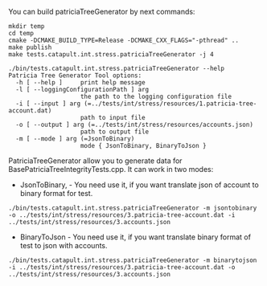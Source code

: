 You can build patriciaTreeGenerator by next commands:
```
mkdir temp
cd temp
cmake -DCMAKE_BUILD_TYPE=Release -DCMAKE_CXX_FLAGS="-pthread" ..
make publish
make tests.catapult.int.stress.patriciaTreeGenerator -j 4
```

```
./bin/tests.catapult.int.stress.patriciaTreeGenerator --help
Patricia Tree Generator Tool options:
  -h [ --help ]     print help message
  -l [ --loggingConfigurationPath ] arg
                    the path to the logging configuration file
  -i [ --input ] arg (=../tests/int/stress/resources/1.patricia-tree-account.dat)
                    path to input file
  -o [ --output ] arg (=../tests/int/stress/resources/accounts.json)
                    path to output file
  -m [ --mode ] arg (=JsonToBinary)
                    mode { JsonToBinary, BinaryToJson }
```

PatriciaTreeGenerator allow you to generate data for BasePatriciaTreeIntegrityTests.cpp.
It can work in two modes:
 * JsonToBinary, - You need use it, if you want translate json of account to binary format for test.
```
./bin/tests.catapult.int.stress.patriciaTreeGenerator -m jsontobinary -o ../tests/int/stress/resources/3.patricia-tree-account.dat -i ../tests/int/stress/resources/3.accounts.json
```
* BinaryToJson - You need use it, if you want translate binary format of test to json with accounts.
```
./bin/tests.catapult.int.stress.patriciaTreeGenerator -m binarytojson -i ../tests/int/stress/resources/3.patricia-tree-account.dat -o ../tests/int/stress/resources/3.accounts.json
```

